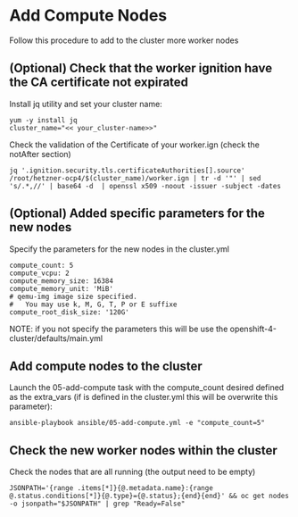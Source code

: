 # Add Compute Nodes

Follow this procedure to add to the cluster more worker nodes

## (Optional) Check that the worker ignition have the CA certificate not expirated

Install jq utility and set your cluster name:
```
yum -y install jq
cluster_name="<< your_cluster-name>>"
```

Check the validation of the Certificate of your worker.ign (check the notAfter section)
```
jq '.ignition.security.tls.certificateAuthorities[].source'  /root/hetzner-ocp4/$(cluster_name)/worker.ign | tr -d '"' | sed 's/.*,//' | base64 -d  | openssl x509 -noout -issuer -subject -dates
```

## (Optional) Added specific parameters for the new nodes

Specify the parameters for the new nodes in the cluster.yml
```
compute_count: 5
compute_vcpu: 2
compute_memory_size: 16384
compute_memory_unit: 'MiB'
# qemu-img image size specified.
#   You may use k, M, G, T, P or E suffixe
compute_root_disk_size: '120G'
```

NOTE: if you not specify the parameters this will be use the openshift-4-cluster/defaults/main.yml

## Add compute nodes to the cluster

Launch the 05-add-compute task with the compute_count desired defined as the extra_vars (if is defined in the cluster.yml this will be overwrite this parameter):
```
ansible-playbook ansible/05-add-compute.yml -e "compute_count=5"
```

## Check the new worker nodes within the cluster

Check the nodes that are all running (the output need to be empty)
```
JSONPATH='{range .items[*]}{@.metadata.name}:{range @.status.conditions[*]}{@.type}={@.status};{end}{end}' && oc get nodes -o jsonpath="$JSONPATH" | grep "Ready=False"
```
